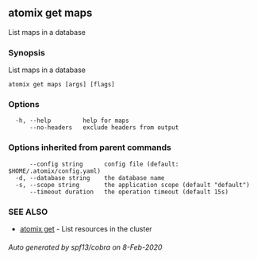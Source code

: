 ## atomix get maps

List maps in a database

### Synopsis

List maps in a database

```
atomix get maps [args] [flags]
```

### Options

```
  -h, --help         help for maps
      --no-headers   exclude headers from output
```

### Options inherited from parent commands

```
      --config string      config file (default: $HOME/.atomix/config.yaml)
  -d, --database string    the database name
  -s, --scope string       the application scope (default "default")
      --timeout duration   the operation timeout (default 15s)
```

### SEE ALSO

* [atomix get](atomix_get.md)	 - List resources in the cluster

###### Auto generated by spf13/cobra on 8-Feb-2020
